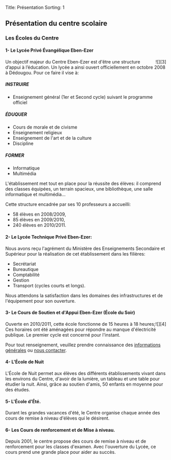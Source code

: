 Title: Présentation
Sorting: 1

Présentation du centre scolaire         
-------------------------------


### Les Écoles du Centre


#### 1- Le Lycée Privé Évangélique Eben-Ezer

<div style="float:right;"  markdown="1">
![][3] 
</div>

Un objectif majeur du Centre Eben-Ezer est d'être une structure d’appui à
l’éducation. Un lycée a ainsi ouvert officiellement en octobre 2008 à
Dédougou.
Pour ce faire il vise à:

##### INSTRUIRE

  - Enseignement général (1er et Second cycle) suivant le programme officiel
 
##### ÉDUQUER

 - Cours de morale et de civisme
 - Enseignement religieux
 - Enseignement de l'art  et de la culture 
 - Discipline

##### FORMER

 - Informatique 
 - Multimédia

L'établissement met tout en place pour la réussite des élèves: il comprend des
classes équipées, un terrain spacieux, une bibliothèque, une salle informatique
et multimédia... 

Cette structure encadrée par ses 10 professeurs a accueilli:

 - 58 élèves en 2008/2009,
 - 85 élèves en 2009/2010,
 - 240 élèves en 2010/2011.

#### 2- Le Lycée Technique Privé Eben-Ezer:

Nous avons reçu l'agrément du Ministère des Enseignements Secondaire et
Supérieur pour la réalisation de cet établissement dans les filières:

 - Secrétariat
 - Bureautique
 - Comptabilité
 - Gestion
 - Transport 
(cycles courts et longs).

Nous attendons la satisfaction dans les domaines des infrastructures et de
l'équipement pour son ouverture.


#### 3- Le Cours de Soutien et d'Appui Eben-Ezer (École du Soir)

<div style="float:right;"  markdown="1">
![][4] 
</div>

Ouverte en 2010/2011, cette école fonctionne de 15 heures à 18 heures; Ces
horaires ont été aménagées pour répondre au manque d'électricité publique. Le
premier cycle est concerné pour l'instant.

Pour tout renseignement, veuillez prendre connaissance des [informations
générales][1] ou [nous contacter][2].

#### 4- L'École de Nuit

L'École de Nuit permet aux élèves des différents établissements vivant dans les
environs du Centre, d'avoir de la lumière, un tableau et une table pour étudier
la nuit. Ainsi, grâce au soutien d'amis, 50 enfants en moyenne pour des études.


#### 5- L'École d'Été.

Durant les grandes vacances d'été, le Centre organise chaque année des cours de
remise à niveau d'élèves qui le désirent.

#### 6- Les Cours de renforcement et de Mise à niveau.

Depuis 2001, le centre propose des cours de remise à niveau et de renforcement
pour les classes d'examen. Avec l'ouverture du Lycée, ce cours prend une grande
place pour aider au succès.

<div id="set:72157629912253697" class="galleria"></div>

  [1]: /centre-scolaire/informations-generales
  [2]: /a-propos/nous-contacter
  [3]: /static/data/images/lycee_prive_evangelique-158x300.png
  [4]: /static/data/images/cours_appui_et_soutien-158x300.png
